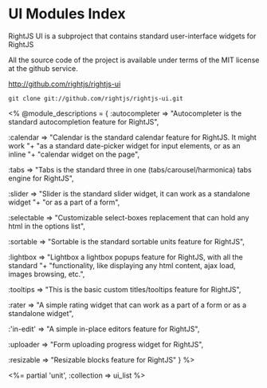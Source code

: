 # UI Modules Index

RightJS UI is a subproject that contains standard user-interface widgets for RightJS

All the source code of the project is available under terms of the MIT license at the
github service.

<http://github.com/rightjs/rightjs-ui>

`git clone git://github.com/rightjs/rightjs-ui.git`

<%
@module_descriptions = {
  :autocompleter => "Autocompleter is the standard autocompletion feature for RightJS",
  
  :calendar      => "Calendar is the standard calendar feature for RightJS. It might work "+
                    "as a standard date-picker widget for input elements, or as an inline "+
                    "calendar widget on the page",
                    
  :tabs          => "Tabs is the standard three in one (tabs/carousel/harmonica) tabs engine for RightJS",
  
  :slider        => "Slider is the standard slider widget, it can work as a standalone widget "+
                    "or as a part of a form",
                    
  :selectable    => "Customizable select-boxes replacement that can hold any html in the options list",
  
  :sortable      => "Sortable is the standard sortable units feature for RightJS",
  
  :lightbox      => "Lightbox a lightbox popups feature for RightJS, with all the standard "+
                    "functionality, like displaying any html content, ajax load, images browsing, etc.",
                    
  :tooltips      => "This is the basic custom titles/tooltips feature for RightJS",
  
  :rater         => "A simple rating widget that can work as a part of a form or as a standalone widget",
  
  :'in-edit'     => "A simple in-place editors feature for RightJS",
  
  :uploader      => "Form uploading progress widget for RightJS",
  
  :resizable     => "Resizable blocks feature for RightJS"
}
%>

<%= partial 'unit', :collection => ui_list %>